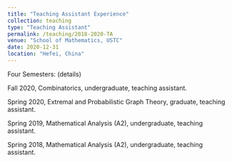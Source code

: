 ```yaml
---
title: "Teaching Assistant Experience"
collection: teaching
type: "Teaching Assistant"
permalink: /teaching/2018-2020-TA
venue: "School of Mathematics, USTC"
date: 2020-12-31
location: "Hefei, China"
---
```


Four Semesters: (details)  <br>

Fall 2020, Combinatorics, undergraduate, teaching assistant. <br>

Spring 2020, Extremal and Probabilistic Graph Theory, graduate, teaching assistant.<br>

Spring 2019, Mathematical Analysis (A2), undergraduate, teaching assistant.<br>

Spring 2018, Mathematical Analysis (A2), undergraduate, teaching assistant.<br>

 

